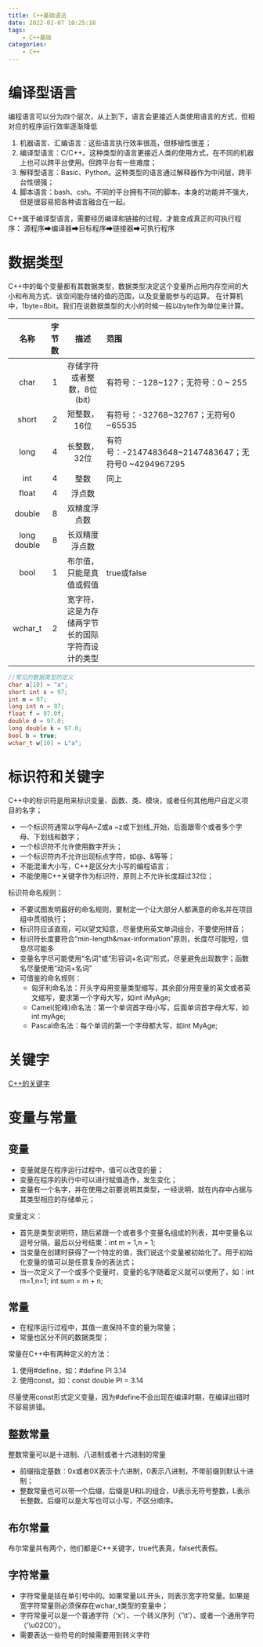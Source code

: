 ```yaml
---
title: C++基础语法
date: 2022-02-07 10:25:18
tags:
    - C++基础
categories:
    - C++
---
```


# 编译型语言
编程语言可以分为四个层次，从上到下，语言会更接近人类使用语言的方式，但相对应的程序运行效率逐渐降低

1. 机器语言、汇编语言：这些语言执行效率很高，但移植性很差；
2. 编译型语言：C/C++。这种类型的语言更接近人类的使用方式，在不同的机器上也可以跨平台使用。但跨平台有一些难度；
3. 解释型语言：Basic、Python。这种类型的语言通过解释器作为中间层，跨平台性很强；
4. 脚本语言：bash、csh。不同的平台拥有不同的脚本，本身的功能并不强大，但是很容易把各种语言融合在一起。


C++属于编译型语言，需要经历编译和链接的过程，才能变成真正的可执行程序：
源程序➡编译器➡目标程序➡链接器➡可执行程序 

# 数据类型
C++中的每个变量都有其数据类型，数据类型决定这个变量所占用内存空间的大小和布局方式、该空间能存储的值的范围，以及变量能参与的运算。
在计算机中，1byte=8bit。我们在说数据类型的大小的时候一般以byte作为单位来计算。

|名称|字节数  |描述|范围|
|:--:|:--:|:--:|:--|
| char |1  |存储字符或者整数，8位(bit)|有符号：-128~127；无符号：0 ~ 255|
|short |2 |短整数，16位 |有符号：-32768~32767；无符号0 ~65535 |
|long |4 |长整数，32位 |有符号：-2147483648~2147483647；无符号0 ~4294967295 |
|int  | 4 | 整数 |  同上|
| float |4  | 浮点数 |  |
| double |8  | 双精度浮点数 |  |
|long double  |8  |长双精度浮点数  |  |
| bool | 1 | 布尔值，只能是真值或假值 | true或false |
|wchar_t  |2  |宽字符，这是为存储两字节长的国际字符而设计的类型  |  |

```CPP
//常见的数据类型的定义
char a[10] = "a";
short int s = 97;
int m = 97;
long int n = 97;
float f = 97.0f;
double d = 97.0;
long double k = 97.0;
bool b = true;
wchar_t w[10] = L"a";
```

# 标识符和关键字
C++中的标识符是用来标识变量、函数、类、模块，或者任何其他用户自定义项目的名字；
- 一个标识符通常以字母A~Z或a ~z或下划线_开始，后面跟零个或者多个字母、下划线和数字；
- 一个标识符不允许使用数字开头；
- 一个标识符内不允许出现标点字符，如@、&等等；
- 不能混淆大小写，C++是区分大小写的编程语言；
- 不能使用C++关键字作为标识符，原则上不允许长度超过32位；

标识符命名规则：
- 不要试图发明最好的命名规则，要制定一个让大部分人都满意的命名并在项目组中贯彻执行；
- 标识符应该直观，可以望文知意，尽量使用英文单词组合，不要使用拼音；
- 标识符长度要符合“min-length&max-information”原则，长度尽可能短，信息尽可能多
- 变量名字尽可能使用“名词”或“形容词+名词”形式，尽量避免出现数字；函数名尽量使用“动词+名词”
- 可借鉴的命名规则：
  - 匈牙利命名法：开头字母用变量类型缩写，其余部分用变量的英文或者英文缩写，要求第一个字母大写，如int iMyAge;
  - Camel(驼峰)命名法：第一个单词首字母小写，后面单词首字母大写，如int myAge;
  - Pascal命名法：每个单词的第一个字母都大写，如int MyAge;


# 关键字
[C++的关键字](https://en.cppreference.com/w/cpp/keyword)

# 变量与常量
## 变量 
- 变量就是在程序运行过程中，值可以改变的量；
- 变量在程序的执行中可以进行赋值造作，发生变化；
- 变量有一个名字，并在使用之前要说明其类型，一经说明，就在内存中占据与其类型相应的存储单元；

变量定义：
- 首先是类型说明符，随后紧跟一个或者多个变量名组成的列表，其中变量名以逗号分隔，最后以分号结束：int m = 1,n = 1;
- 当变量在创建时获得了一个特定的值，我们说这个变量被初始化了。用于初始化变量的值可以是任意复杂的表达式；
- 当一次定义了一个或多个变量时，变量的名字随着定义就可以使用了，如：int m=1,n=1; int sum = m + n;


## 常量
- 在程序运行过程中，其值一直保持不变的量为常量；
- 常量也区分不同的数据类型；

常量在C++中有两种定义的方法：
1. 使用#define，如：#define PI 3.14
2. 使用const，如：const double PI = 3.14


尽量使用const形式定义变量，因为#define不会出现在编译时期，在编译出错时不容易排错。


## 整数常量
整数常量可以是十进制、八进制或者十六进制的常量
- 前缀指定基数：0x或者0X表示十六进制，0表示八进制，不带前缀则默认十进制；
- 整数常量也可以带一个后缀，后缀是U和L的组合，U表示无符号整数，L表示长整数。后缀可以是大写也可以小写，不区分顺序。

## 布尔常量
布尔常量共有两个，他们都是C++关键字，true代表真，false代表假。

## 字符常量
- 字符常量是括在单引号中的。如果常量以L开头，则表示宽字符常量。如果是宽字符常量则必须保存在wchar_t类型的变量中；
- 字符常量可以是一个普通字符（‘x’）、一个转义序列（’\t’）、或者一个通用字符（’\u02C0’）。
- 需要表达一些符号的时候需要用到转义字符
